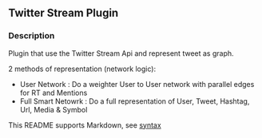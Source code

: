 ## Twitter Stream Plugin

### Description
Plugin that use the Twitter Stream Api and represent tweet as graph.

2 methods of representation (network logic):
* User Network : Do a weighter User to User network with parallel edges for RT and Mentions
* Full Smart Netowrk : Do a full representation of User, Tweet, Hashtag, Url, Media & Symbol 

This README supports Markdown, see [syntax](https://help.github.com/articles/markdown-basics/)

